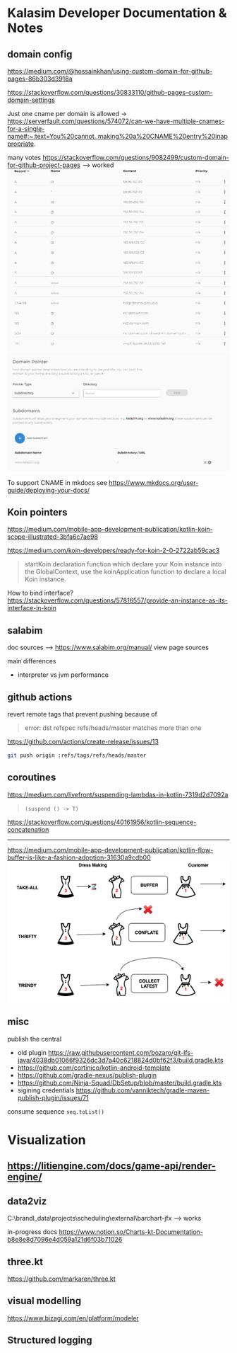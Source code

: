 # Kalasim Developer Documentation & Notes

## domain config

https://medium.com/@hossainkhan/using-custom-domain-for-github-pages-86b303d3918a

https://stackoverflow.com/questions/30833110/github-pages-custom-domain-settings

Just one cname per domain is allowed -> https://serverfault.com/questions/574072/can-we-have-multiple-cnames-for-a-single-name#:~:text=You%20cannot.,making%20a%20CNAME%20entry%20inappropriate.


many votes https://stackoverflow.com/questions/9082499/custom-domain-for-github-project-pages --> worked
![](.dev_notes_images/domaincom.png)
![](.dev_notes_images/domaincomwww.png)

To support CNAME in mkdocs see https://www.mkdocs.org/user-guide/deploying-your-docs/

## Koin pointers

https://medium.com/mobile-app-development-publication/kotlin-koin-scope-illustrated-3bfa6c7ae98

<https://medium.com/koin-developers/ready-for-koin-2-0-2722ab59cac3>
>  startKoin declaration function which declare your Koin instance into the GlobalContext, use the koinApplication function to declare a local Koin instance.


How to bind interface? https://stackoverflow.com/questions/57816557/provide-an-instance-as-its-interface-in-koin

## salabim

doc sources --> https://www.salabim.org/manual/ view page sources

main differences
* interpreter vs jvm performance



## github actions

revert remote tags that prevent pushing because of
> error: dst refspec refs/heads/master matches more than one

https://github.com/actions/create-release/issues/13

```bash
git push origin :refs/tags/refs/heads/master
```

## coroutines

<https://medium.com/livefront/suspending-lambdas-in-kotlin-7319d2d7092a>
> `(suspend () -> T)`


<https://stackoverflow.com/questions/40161956/kotlin-sequence-concatenation>


---

<https://medium.com/mobile-app-development-publication/kotlin-flow-buffer-is-like-a-fashion-adoption-31630a9cdb00>
![](.dev_notes_images/flowmodes.png)

## misc


publish the central

* old plugin https://raw.githubusercontent.com/bozaro/git-lfs-java/4038db01066f9326dc3d7a40c6218824d0bf62f3/build.gradle.kts
* https://github.com/cortinico/kotlin-android-template
* https://github.com/gradle-nexus/publish-plugin
* https://github.com/Ninja-Squad/DbSetup/blob/master/build.gradle.kts
* sigining credentials https://github.com/vanniktech/gradle-maven-publish-plugin/issues/71

consume sequence `seq.toList()`

# Visualization

## https://litiengine.com/docs/game-api/render-engine/

## data2viz

C:\brandl_data\projects\scheduling\external\barchart-jfx --> works

in-progress docs https://www.notion.so/Charts-kt-Documentation-b8e8e8d7096e4d059a121d6f03b71026


## three.kt

https://github.com/markaren/three.kt


## visual modelling 

https://www.bizagi.com/en/platform/modeler


## Structured logging

